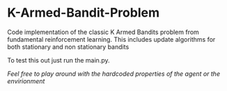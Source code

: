 # K-Armed-Bandit-Problem
Code implementation of the classic K Armed Bandits problem from fundamental reinforcement learning. This includes update algorithms for both stationary and non stationary bandits

To test this out just run the main.py. 

_Feel free to play around with the hardcoded properties of the agent or the envirionment_
